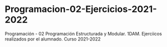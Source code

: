 # Programacion-02-Ejercicios-2021-2022
Programación - 02 Programación Estructurada y Modular. 1DAM. Ejerciicos realizados por el alumnado. Curso 2021-2022
